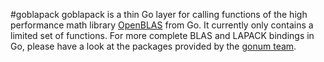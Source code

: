 #goblapack
goblapack is a thin Go layer for calling functions of the high performance
math library [OpenBLAS](https://github.com/xianyi/OpenBLAS) from Go. It
currently only contains a limited set of functions. For more complete BLAS and
LAPACK bindings in Go, please have a look at the packages provided by the
[gonum team](https://github.com/gonum).   
